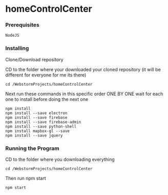 # homeControlCenter


### Prerequisites

```
NodeJS
```

### Installing

Clone/Download repository

CD to the folder where your downloaded your cloned repository (it will be different for everyone for me its there)

```
cd /WebstormProjects/homeControlCenter
```

Next run these commands in this specific order ONE BY ONE wait for each one to install before doing the next one

```
npm install
npm install --save electron
npm install --save firebase
npm install --save firebase-admin
npm install --save python-shell
npm install mapbox-gl --save
npm install --save jquery

```


### Running the Program

CD to the folder where you downloading everything
```
cd /WebstormProjects/homeControlCenter

```

Then run npm start

```
npm start

```
